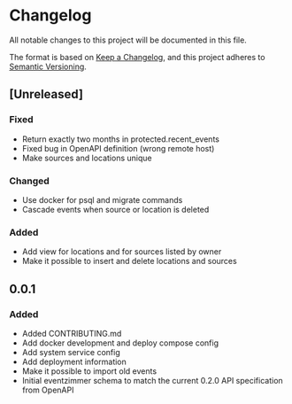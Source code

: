 # Changelog
All notable changes to this project will be documented in this file.

The format is based on [Keep a Changelog](https://keepachangelog.com/en/1.0.0/),
and this project adheres to [Semantic Versioning](https://semver.org/spec/v2.0.0.html).

## [Unreleased]
### Fixed
- Return exactly two months in protected.recent_events
- Fixed bug in OpenAPI definition (wrong remote host)
- Make sources and locations unique

### Changed
- Use docker for psql and migrate commands
- Cascade events when source or location is deleted

### Added 
- Add view for locations and for sources listed by owner
- Make it possible to insert and delete locations and sources

## 0.0.1
### Added
- Added CONTRIBUTING.md
- Add docker development and deploy compose config
- Add system service config
- Add deployment information
- Make it possible to import old events
- Initial eventzimmer schema to match the current 0.2.0 API specification from OpenAPI
